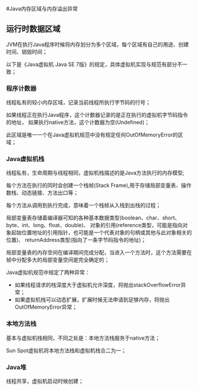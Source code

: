 #Java内存区域与内存溢出异常

## 运行时数据区域
JVM在执行Java程序时候将内存划分为多个区域，每个区域有自己的用途、创建时间、销毁时间；

以下是《Java虚拟机 Java SE 7版》的规定，具体虚拟机实现与规范有部分不一致；

### 程序计数器
线程私有的较小内存区域，记录当前线程所执行字节码的行号；

如果线程正在执行Java程序，这个计数器记录的是正在执行的虚拟机字节码指令的地址，
如果执行native方法，这个计数器为空(Undefined)；

此区域是唯一一个在Java虚拟机规范中没有规定任何OutOfMemoryError的区域；

### Java虚拟机栈
线程私有，生命周期与线程相同，虚拟机栈描述的是Java方法执行的内存模型;

每个方法在执行的同时会创建一个栈帧(Stack Frame),用于存储局部变量表、操作数栈、动态链接、方法出口等；

每个方法从调用到执行完成，意味着一个栈帧从入栈到出栈的过程；

局部变量表存储着编译器可知的各种基本数据类型(boolean、char、short、byte、int、long、float、double)、
对象的引用(reference类型，可能是指向对象起始位置地址的引用指针，也可能是一个代表对象的句柄或其他与此对象相关的位置)、
returnAddress类型(指向了一条字节码指令的地址)；

局部变量表的内存空间在编译期间完成分配，当进入一个方法时，这个方法需要在帧中分配多大的局部变量空间是完全确定的；

Java虚拟机规范中规定了两种异常：
- 如果线程请求的栈深度大于虚拟机允许深度，将抛出stackOverflowError异常；
- 如果虚拟机栈可以动态扩展，扩展时候无法申请到足够内存，将抛出OutOfMemoryError异常；

### 本地方法栈
基本与虚拟机栈相同，不同之处是：本地方法栈服务于native方法；

Sun Spot虚拟机将本地方法栈和虚拟机栈合二为一；

### Java堆
线程共享，虚拟机启动时候创建；